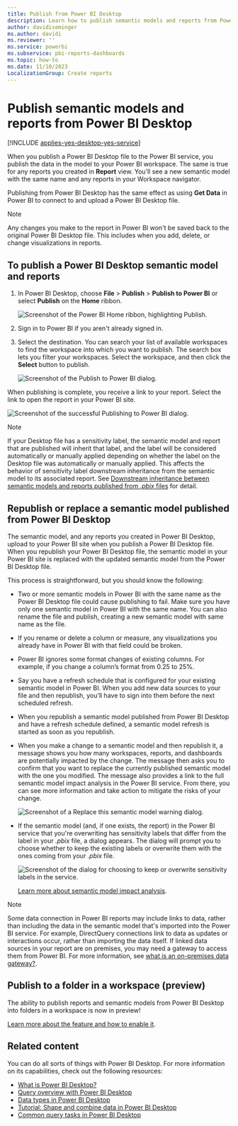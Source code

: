 ```yaml
---
title: Publish from Power BI Desktop
description: Learn how to publish semantic models and reports from Power BI Desktop to the Power BI service, which publishes the data in the model to your Power BI workspace.
author: davidiseminger
ms.author: davidi
ms.reviewer: ''
ms.service: powerbi
ms.subservice: pbi-reports-dashboards
ms.topic: how-to
ms.date: 11/10/2023
LocalizationGroup: Create reports
---
```

# Publish semantic models and reports from Power BI Desktop

[!INCLUDE [applies-yes-desktop-yes-service](../includes/applies-yes-desktop-yes-service.md)]

When you publish a Power BI Desktop file to the Power BI service, you publish the data in the model to your Power BI workspace. The same is true for any reports you created in **Report** view. You’ll see a new semantic model with the same name and any reports in your Workspace navigator.

Publishing from Power BI Desktop has the same effect as using **Get Data** in Power BI to connect to and upload a Power BI Desktop file.

> [!NOTE]
> Any changes you make to the report in Power BI won't be saved back to the original Power BI Desktop file. This includes when you add, delete, or change visualizations in reports.

## To publish a Power BI Desktop semantic model and reports
1. In Power BI Desktop, choose **File** > **Publish** > **Publish to Power BI** or select **Publish** on the **Home** ribbon.

   ![Screenshot of the Power BI Home ribbon, highlighting Publish.](media/desktop-upload-desktop-files/pbid_publish_publishbutton.png)


2. Sign in to Power BI if you aren't already signed in.
3. Select the destination. You can search your list of available workspaces to find the workspace into which you want to publish. The search box lets you filter your workspaces. Select the workspace, and then click the **Select** button to publish.

   ![Screenshot of the Publish to Power BI dialog.](media/desktop-upload-desktop-files/pbid_publish_select_destination.png)

When publishing is complete, you receive a link to your report. Select the link to open the report in your Power BI site.

![Screenshot of the successful Publishing to Power BI dialog.](media/desktop-upload-desktop-files/pbid_publish_success.png)

> [!NOTE]
> If your Desktop file has a sensitivity label, the semantic model and report that are published will inherit that label, and the label will be considered automatically or manually applied depending on whether the label on the Desktop file was automatically or manually applied. This affects the behavior of sensitivity label downstream inheritance from the semantic model to its associated report. See [Downstream inheritance between semantic models and reports published from *.pbix* files](/fabric/governance/service-security-sensitivity-label-downstream-inheritance#downstream-inheritance-between-semantic-models-and-reports-published-from-.pbix-files) for detail.

## Republish or replace a semantic model published from Power BI Desktop
The semantic model, and any reports you created in Power BI Desktop, upload to your Power BI site when you publish a Power BI Desktop file. When you republish your Power BI Desktop file, the semantic model in your Power BI site is replaced with the updated semantic model from the Power BI Desktop file.

This process is straightforward, but you should know the following:

* Two or more semantic models in Power BI with the same name as the Power BI Desktop file could cause publishing to fail. Make sure you have only one semantic model in Power BI with the same name. You can also rename the file and publish, creating a new semantic model with same name as the file.
* If you rename or delete a column or measure, any visualizations you already have in Power BI with that field could be broken.
* Power BI ignores some format changes of existing columns. For example, if you change a column’s format from 0.25 to 25%.
* Say you have a refresh schedule that is configured for your existing semantic model in Power BI. When you add new data sources to your file and then republish, you’ll have to sign into them before the next scheduled refresh.
* When you republish a semantic model published from Power BI Desktop and have a refresh schedule defined, a semantic model refresh is started as soon as you republish.
* When you make a change to a semantic model and then republish it, a message shows you how many workspaces, reports, and dashboards are potentially impacted by the change. The message then asks you to confirm that you want to replace the currently published semantic model with the one you modified. The message also provides a link to the full semantic model impact analysis in the Power BI service. From there, you can see more information and take action to mitigate the risks of your change.

   ![Screenshot of a Replace this semantic model warning dialog.](media/desktop-upload-desktop-files/pbid-dataset-impact-analysis-desktop-warning.png)

* If the semantic model (and, if one exists, the report) in the Power BI service that you're overwriting has sensitivity labels that differ from the label in your *.pbix* file, a dialog appears. The dialog will prompt you to choose whether to keep the existing labels or overwrite them with the ones coming from your *.pbix* file.

    ![Screenshot of the dialog for choosing to keep or overwrite sensitivity labels in the service.](media/desktop-upload-desktop-files/pbid-dataset-overwrite-labels-desktop-dialog.png)


   [Learn more about semantic model impact analysis](../collaborate-share/service-dataset-impact-analysis.md).

> [!NOTE]
> Some data connection in Power BI reports may include links to data, rather than including the data in the semantic model that's imported into the Power BI service. For example, DirectQuery connections link to data as updates or interactions occur, rather than importing the data itself. If linked data sources in your report are on premises, you may need a gateway to access them from Power BI. For more information, see [what is an on-premises data gateway?](../connect-data/service-gateway-onprem.md).

## Publish to a folder in a workspace (preview)
The ability to publish reports and semantic models from Power BI Desktop into folders in a workspace is now in preview! 

[Learn more about the feature and how to enable it](/fabric/get-started/workspaces-folders).

## Related content

You can do all sorts of things with Power BI Desktop. For more information on its capabilities, check out the following resources:

* [What is Power BI Desktop?](../fundamentals/desktop-what-is-desktop.md)
* [Query overview with Power BI Desktop](../transform-model/desktop-query-overview.md)
* [Data types in Power BI Desktop](../connect-data/desktop-data-types.md)
* [Tutorial: Shape and combine data in Power BI Desktop](../connect-data/desktop-shape-and-combine-data.md)
* [Common query tasks in Power BI Desktop](../transform-model/desktop-common-query-tasks.md)
